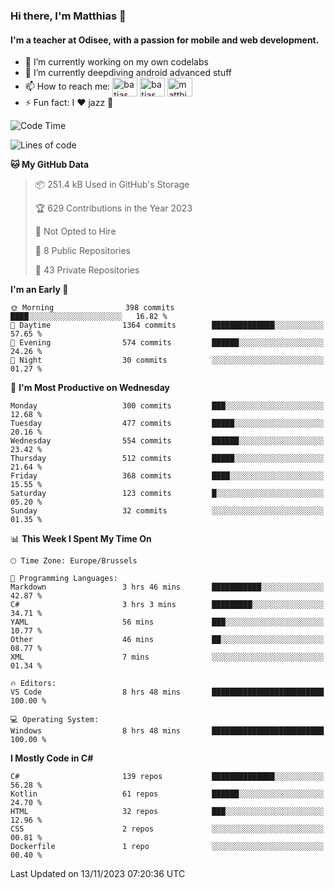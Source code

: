 ### Hi there, I'm Matthias 👋

#### I'm a teacher at Odisee, with a passion for mobile and web development.

- 🔭 I’m currently working on my own codelabs
- 🌱 I’m currently deepdiving android advanced stuff
- 📫 How to reach me: <a href="https://dev.to/batjas" target="_blank"><img align="center" src="https://raw.githubusercontent.com/rahuldkjain/github-profile-readme-generator/master/src/images/icons/Social/devto.svg" alt="batjas" height="30" width="40" /></a>
<a href="https://twitter.com/batjas" target="_blank"><img align="center" src="https://raw.githubusercontent.com/rahuldkjain/github-profile-readme-generator/master/src/images/icons/Social/twitter.svg" alt="batjas" height="30" width="40" /></a>
<a href="https://linkedin.com/in/matthiasdruwé" target="_blank"><img align="center" src="https://raw.githubusercontent.com/rahuldkjain/github-profile-readme-generator/master/src/images/icons/Social/linked-in-alt.svg" alt="matthiasdruwé" height="30" width="40" /></a>
- ⚡ Fun fact: I ❤ jazz 🎷


<!--START_SECTION:waka-->
![Code Time](http://img.shields.io/badge/Code%20Time-881%20hrs%204%20mins-blue)

![Lines of code](https://img.shields.io/badge/From%20Hello%20World%20I%27ve%20Written-2.8%20million%20lines%20of%20code-blue)

**🐱 My GitHub Data** 

> 📦 251.4 kB Used in GitHub's Storage 
 > 
> 🏆 629 Contributions in the Year 2023
 > 
> 🚫 Not Opted to Hire
 > 
> 📜 8 Public Repositories 
 > 
> 🔑 43 Private Repositories 
 > 
**I'm an Early 🐤** 

```text
🌞 Morning                398 commits         ████░░░░░░░░░░░░░░░░░░░░░   16.82 % 
🌆 Daytime                1364 commits        ██████████████░░░░░░░░░░░   57.65 % 
🌃 Evening                574 commits         ██████░░░░░░░░░░░░░░░░░░░   24.26 % 
🌙 Night                  30 commits          ░░░░░░░░░░░░░░░░░░░░░░░░░   01.27 % 
```
📅 **I'm Most Productive on Wednesday** 

```text
Monday                   300 commits         ███░░░░░░░░░░░░░░░░░░░░░░   12.68 % 
Tuesday                  477 commits         █████░░░░░░░░░░░░░░░░░░░░   20.16 % 
Wednesday                554 commits         ██████░░░░░░░░░░░░░░░░░░░   23.42 % 
Thursday                 512 commits         █████░░░░░░░░░░░░░░░░░░░░   21.64 % 
Friday                   368 commits         ████░░░░░░░░░░░░░░░░░░░░░   15.55 % 
Saturday                 123 commits         █░░░░░░░░░░░░░░░░░░░░░░░░   05.20 % 
Sunday                   32 commits          ░░░░░░░░░░░░░░░░░░░░░░░░░   01.35 % 
```


📊 **This Week I Spent My Time On** 

```text
🕑︎ Time Zone: Europe/Brussels

💬 Programming Languages: 
Markdown                 3 hrs 46 mins       ███████████░░░░░░░░░░░░░░   42.87 % 
C#                       3 hrs 3 mins        █████████░░░░░░░░░░░░░░░░   34.71 % 
YAML                     56 mins             ███░░░░░░░░░░░░░░░░░░░░░░   10.77 % 
Other                    46 mins             ██░░░░░░░░░░░░░░░░░░░░░░░   08.77 % 
XML                      7 mins              ░░░░░░░░░░░░░░░░░░░░░░░░░   01.34 % 

🔥 Editors: 
VS Code                  8 hrs 48 mins       █████████████████████████   100.00 % 

💻 Operating System: 
Windows                  8 hrs 48 mins       █████████████████████████   100.00 % 
```

**I Mostly Code in C#** 

```text
C#                       139 repos           ██████████████░░░░░░░░░░░   56.28 % 
Kotlin                   61 repos            ██████░░░░░░░░░░░░░░░░░░░   24.70 % 
HTML                     32 repos            ███░░░░░░░░░░░░░░░░░░░░░░   12.96 % 
CSS                      2 repos             ░░░░░░░░░░░░░░░░░░░░░░░░░   00.81 % 
Dockerfile               1 repo              ░░░░░░░░░░░░░░░░░░░░░░░░░   00.40 % 
```




 Last Updated on 13/11/2023 07:20:36 UTC
<!--END_SECTION:waka-->
